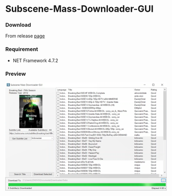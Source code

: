 # Subscene-Mass-Downloader-GUI

### Download
 From release [page](https://github.com/LZNOXP/Subscene-Mass-Downloader-GUI/releases/)

### Requirement
- NET Framework 4.7.2

### Preview
<img src="preview.png" width="720">
